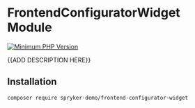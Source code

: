 # FrontendConfiguratorWidget Module
[![Minimum PHP Version](https://img.shields.io/badge/php-%3E%3D%208.2-8892BF.svg)](https://php.net/)

{{ADD DESCRIPTION HERE}}

## Installation

```
composer require spryker-demo/frontend-configurator-widget
```
